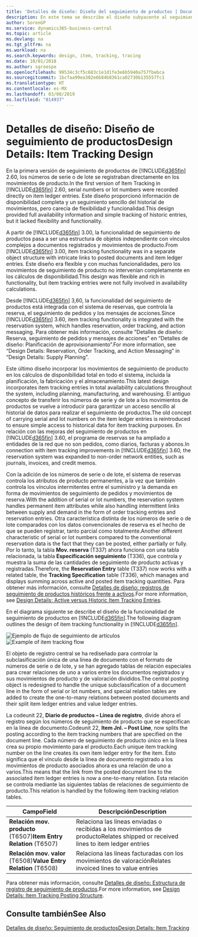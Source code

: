 ```yaml
---
title: 'Detalles de diseño: Diseño del seguimiento de productos | Documentos de Microsoft'
description: En este tema se describe el diseño subyacente al seguimiento de productos de Business Central.
author: SorenGP
ms.service: dynamics365-business-central
ms.topic: article
ms.devlang: na
ms.tgt_pltfrm: na
ms.workload: na
ms.search.keywords: design, item, tracking, tracing
ms.date: 10/01/2018
ms.author: sgroespe
ms.openlocfilehash: 99534c3cf5c683c1e1d1fe3e6b5940a757fbebca
ms.sourcegitcommit: 1bcfaa99ea302e6b84b8361ca02730b135557fc1
ms.translationtype: HT
ms.contentlocale: es-MX
ms.lasthandoff: 03/08/2019
ms.locfileid: "814937"
---
```

# <a name="design-details-item-tracking-design"></a><span data-ttu-id="814d6-103">Detalles de diseño: Diseño de seguimiento de productos</span><span class="sxs-lookup"><span data-stu-id="814d6-103">Design Details: Item Tracking Design</span></span>
<span data-ttu-id="814d6-104">En la primera versión de seguimiento de productos de [!INCLUDE[d365fin](includes/d365fin_md.md)] 2.60, los números de serie o de lote se registraban directamente en los movimientos de producto.</span><span class="sxs-lookup"><span data-stu-id="814d6-104">In the first version of Item Tracking in [!INCLUDE[d365fin](includes/d365fin_md.md)] 2.60, serial numbers or lot numbers were recorded directly on item ledger entries.</span></span> <span data-ttu-id="814d6-105">Este diseño proporcionó información de disponibilidad completa y un seguimiento sencillo del historial de movimientos, pero carecía de flexibilidad y funcionalidad.</span><span class="sxs-lookup"><span data-stu-id="814d6-105">This design provided full availability information and simple tracking of historic entries, but it lacked flexibility and functionality.</span></span>  

<span data-ttu-id="814d6-106">A partir de [!INCLUDE[d365fin](includes/d365fin_md.md)] 3.00, la funcionalidad de seguimiento de productos pasa a ser una estructura de objetos independiente con vínculos complejos a documentos registrados y movimientos de producto.</span><span class="sxs-lookup"><span data-stu-id="814d6-106">From [!INCLUDE[d365fin](includes/d365fin_md.md)] 3.00, item tracking functionality was in a separate object structure with intricate links to posted documents and item ledger entries.</span></span> <span data-ttu-id="814d6-107">Este diseño era flexible y con muchas funcionalidades, pero los movimientos de seguimiento de producto no intervenían completamente en los cálculos de disponibilidad.</span><span class="sxs-lookup"><span data-stu-id="814d6-107">This design was flexible and rich in functionality, but item tracking entries were not fully involved in availability calculations.</span></span>  

<span data-ttu-id="814d6-108">Desde [!INCLUDE[d365fin](includes/d365fin_md.md)] 3,60, la funcionalidad del seguimiento de productos está integrada con el sistema de reservas, que controla la reserva, el seguimiento de pedidos y los mensajes de acciones.</span><span class="sxs-lookup"><span data-stu-id="814d6-108">Since [!INCLUDE[d365fin](includes/d365fin_md.md)] 3.60, item tracking functionality is integrated with the reservation system, which handles reservation, order tracking, and action messaging.</span></span> <span data-ttu-id="814d6-109">Para obtener más información, consulte "Detalles de diseño: Reserva, seguimiento de pedidos y mensajes de acciones” en “Detalles de diseño: Planificación de aprovisionamiento”.</span><span class="sxs-lookup"><span data-stu-id="814d6-109">For more information, see “Design Details: Reservation, Order Tracking, and Action Messaging” in “Design Details: Supply Planning”.</span></span>  

<span data-ttu-id="814d6-110">Este último diseño incorporar los movimientos de seguimiento de producto en los cálculos de disponibilidad total en todo el sistema, incluida la planificación, la fabricación y el almacenamiento.</span><span class="sxs-lookup"><span data-stu-id="814d6-110">This latest design incorporates item tracking entries in total availability calculations throughout the system, including planning, manufacturing, and warehousing.</span></span> <span data-ttu-id="814d6-111">El antiguo concepto de transferir los números de serie y de lote a los movimientos de productos se vuelve a introducir para garantizar un acceso sencillo al historial de datos para realizar el seguimiento de productos.</span><span class="sxs-lookup"><span data-stu-id="814d6-111">The old concept of carrying serial and lot numbers on the item ledger entries is reintroduced to ensure simple access to historical data for item tracking purposes.</span></span> <span data-ttu-id="814d6-112">En relación con las mejoras del seguimiento de productos en [!INCLUDE[d365fin](includes/d365fin_md.md)] 3.60, el programa de reservas se ha ampliado a entidades de la red que no son pedidos, como diarios, facturas y abonos.</span><span class="sxs-lookup"><span data-stu-id="814d6-112">In connection with item tracking improvements in [!INCLUDE[d365fin](includes/d365fin_md.md)] 3.60, the reservation system was expanded to non-order network entities, such as journals, invoices, and credit memos.</span></span>  

<span data-ttu-id="814d6-113">Con la adición de los números de serie o de lote, el sistema de reservas controla los atributos de producto permanentes, a la vez que también controla los vínculos intermitentes entre el suministro y la demanda en forma de movimientos de seguimiento de pedidos y movimientos de reserva.</span><span class="sxs-lookup"><span data-stu-id="814d6-113">With the addition of serial or lot numbers, the reservation system handles permanent item attributes while also handling intermittent links between supply and demand in the form of order tracking entries and reservation entries.</span></span> <span data-ttu-id="814d6-114">Otra característica distinta de los números de serie o de lote comparados con los datos convencionales de reserva es el hecho de que se pueden registrar, tanto parcial como totalmente.</span><span class="sxs-lookup"><span data-stu-id="814d6-114">Another different characteristic of serial or lot numbers compared to the conventional reservation data is the fact that they can be posted, either partially or fully.</span></span> <span data-ttu-id="814d6-115">Por lo tanto, la tabla **Mov. reserva** (T337) ahora funciona con una tabla relacionada, la tabla **Especificación seguimiento** (T336), que controla y muestra la suma de las cantidades de seguimiento de producto activas y registradas.</span><span class="sxs-lookup"><span data-stu-id="814d6-115">Therefore, the **Reservation Entry** table (T337) now works with a related table, the **Tracking Specification** table (T336), which manages and displays summing across active and posted item tracking quantities.</span></span> <span data-ttu-id="814d6-116">Para obtener más información, consulte [Detalles de diseño: registros de seguimiento de productos históricos frente a activos](design-details-active-versus-historic-item-tracking-entries.md).</span><span class="sxs-lookup"><span data-stu-id="814d6-116">For more information, see [Design Details: Active versus Historic Item Tracking Entries](design-details-active-versus-historic-item-tracking-entries.md).</span></span>  

<span data-ttu-id="814d6-117">En el diagrama siguiente se describe el diseño de la funcionalidad de seguimiento de productos en [!INCLUDE[d365fin](includes/d365fin_md.md)].</span><span class="sxs-lookup"><span data-stu-id="814d6-117">The following diagram outlines the design of item tracking functionality in [!INCLUDE[d365fin](includes/d365fin_md.md)].</span></span>  

<span data-ttu-id="814d6-118">![Ejemplo de flujo de seguimiento de artículos](media/design_details_item_tracking_design.png "Ejemplo de flujo de seguimiento de artículos")</span><span class="sxs-lookup"><span data-stu-id="814d6-118">![Example of item tracking flow](media/design_details_item_tracking_design.png "Example of item tracking flow")</span></span>  

<span data-ttu-id="814d6-119">El objeto de registro central se ha rediseñado para controlar la subclasificación única de una línea de documento con el formato de números de serie o de lote, y se han agregado tablas de relación especiales para crear relaciones de uno a varios entre los documentos registrados y sus movimientos de producto y de valoración divididos.</span><span class="sxs-lookup"><span data-stu-id="814d6-119">The central posting object is redesigned to handle the unique subclassification of a document line in the form of serial or lot numbers, and special relation tables are added to create the one-to-many relations between posted documents and their split item ledger entries and value ledger entries.</span></span>  

<span data-ttu-id="814d6-120">La codeunit 22, **Diario de productos – Línea de registro**, divide ahora el registro según los números de seguimiento de producto que se especifican en la línea de documento.</span><span class="sxs-lookup"><span data-stu-id="814d6-120">Codeunit 22, **Item Jnl. – Post Line**, now splits the posting according to the item tracking numbers that are specified on the document line.</span></span> <span data-ttu-id="814d6-121">Cada número de seguimiento de producto único en la línea crea su propio movimiento para el producto.</span><span class="sxs-lookup"><span data-stu-id="814d6-121">Each unique item tracking number on the line creates its own item ledger entry for the item.</span></span> <span data-ttu-id="814d6-122">Esto significa que el vínculo desde la línea de documento registrado a los movimientos de producto asociados ahora es una relación de uno a varios.</span><span class="sxs-lookup"><span data-stu-id="814d6-122">This means that the link from the posted document line to the associated item ledger entries is now a one-to-many relation.</span></span> <span data-ttu-id="814d6-123">Esta relación se controla mediante las siguientes tablas de relaciones de seguimiento de producto.</span><span class="sxs-lookup"><span data-stu-id="814d6-123">This relation is handled by the following item tracking relation tables.</span></span>  

|<span data-ttu-id="814d6-124">Campo</span><span class="sxs-lookup"><span data-stu-id="814d6-124">Field</span></span>|<span data-ttu-id="814d6-125">Descripción</span><span class="sxs-lookup"><span data-stu-id="814d6-125">Description</span></span>|  
|---------------|---------------------------------------|  
|<span data-ttu-id="814d6-126">**Relación mov. producto** (T6507)</span><span class="sxs-lookup"><span data-stu-id="814d6-126">**Item Entry Relation** (T6507)</span></span>|<span data-ttu-id="814d6-127">Relaciona las líneas enviadas o recibidas a los movimientos de producto</span><span class="sxs-lookup"><span data-stu-id="814d6-127">Relates shipped or received lines to item ledger entries</span></span>|  
|<span data-ttu-id="814d6-128">**Relación mov. valor** (T6508)</span><span class="sxs-lookup"><span data-stu-id="814d6-128">**Value Entry Relation** (T6508)</span></span>|<span data-ttu-id="814d6-129">Relaciona las líneas facturadas con los movimientos de valoración</span><span class="sxs-lookup"><span data-stu-id="814d6-129">Relates invoiced lines to value entries</span></span>|  

<span data-ttu-id="814d6-130">Para obtener más información, consulte [Detalles de diseño: Estructura de registro de seguimiento de productos](design-details-item-tracking-posting-structure.md).</span><span class="sxs-lookup"><span data-stu-id="814d6-130">For more information, see [Design Details: Item Tracking Posting Structure](design-details-item-tracking-posting-structure.md).</span></span>  

## <a name="see-also"></a><span data-ttu-id="814d6-131">Consulte también</span><span class="sxs-lookup"><span data-stu-id="814d6-131">See Also</span></span>  
[<span data-ttu-id="814d6-132">Detalles de diseño: Seguimiento de productos</span><span class="sxs-lookup"><span data-stu-id="814d6-132">Design Details: Item Tracking</span></span>](design-details-item-tracking.md)
